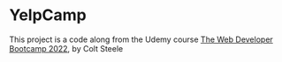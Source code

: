 # YelpCamp
This project is a code along from the Udemy course [The Web Developer Bootcamp 2022](https://www.udemy.com/course/the-web-developer-bootcamp/), by Colt Steele
